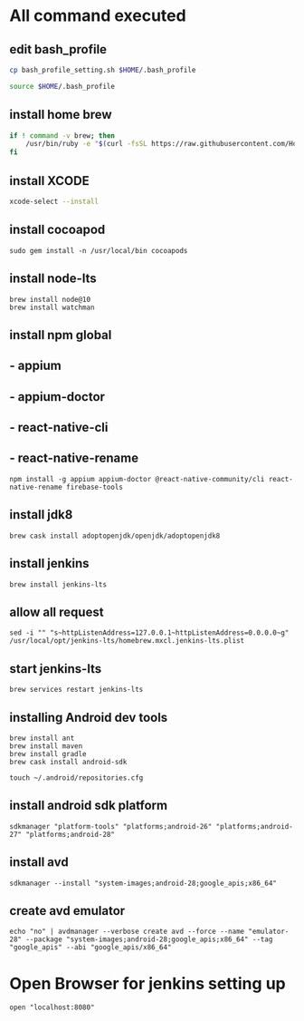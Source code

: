 # All command executed

## edit bash_profile
```sh
cp bash_profile_setting.sh $HOME/.bash_profile

source $HOME/.bash_profile
```

## install home brew
``` sh
if ! command -v brew; then
    /usr/bin/ruby -e "$(curl -fsSL https://raw.githubusercontent.com/Homebrew/install/master/install)"
fi
```

## install XCODE
```sh
xcode-select --install
```

## install cocoapod
```
sudo gem install -n /usr/local/bin cocoapods
```
## install node-lts
```
brew install node@10
brew install watchman
```
## install npm global
## - appium
## - appium-doctor
## - react-native-cli
## - react-native-rename
```
npm install -g appium appium-doctor @react-native-community/cli react-native-rename firebase-tools
```

## install jdk8 
```
brew cask install adoptopenjdk/openjdk/adoptopenjdk8
```

## install jenkins 
```
brew install jenkins-lts
```

## allow all request
```
sed -i "" "s~httpListenAddress=127.0.0.1~httpListenAddress=0.0.0.0~g" /usr/local/opt/jenkins-lts/homebrew.mxcl.jenkins-lts.plist
```

## start jenkins-lts 
```
brew services restart jenkins-lts
```

## installing Android dev tools
```
brew install ant
brew install maven
brew install gradle
brew cask install android-sdk

touch ~/.android/repositories.cfg
```

## install android sdk platform
```
sdkmanager "platform-tools" "platforms;android-26" "platforms;android-27" "platforms;android-28"
```

## install avd
```
sdkmanager --install "system-images;android-28;google_apis;x86_64"
```

## create avd emulator
```
echo "no" | avdmanager --verbose create avd --force --name "emulator-28" --package "system-images;android-28;google_apis;x86_64" --tag "google_apis" --abi "google_apis/x86_64"
```

# Open Browser for jenkins setting up
```
open "localhost:8080"
```